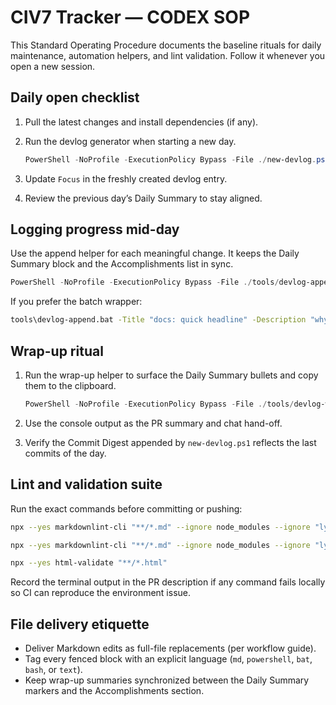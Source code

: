 # CIV7 Tracker — CODEX SOP

This Standard Operating Procedure documents the baseline rituals for daily maintenance,
automation helpers, and lint validation. Follow it whenever you open a new session.

## Daily open checklist

1. Pull the latest changes and install dependencies (if any).
2. Run the devlog generator when starting a new day.

   ```powershell
   PowerShell -NoProfile -ExecutionPolicy Bypass -File ./new-devlog.ps1
   ```

3. Update `Focus` in the freshly created devlog entry.
4. Review the previous day’s Daily Summary to stay aligned.

## Logging progress mid-day

Use the append helper for each meaningful change. It keeps the Daily Summary block and the
Accomplishments list in sync.

```powershell
PowerShell -NoProfile -ExecutionPolicy Bypass -File ./tools/devlog-append.ps1 -Title "docs: quick headline" -Description "why it matters"
```

If you prefer the batch wrapper:

```bat
tools\devlog-append.bat -Title "docs: quick headline" -Description "why it matters"
```

## Wrap-up ritual

1. Run the wrap-up helper to surface the Daily Summary bullets and copy them to the clipboard.

   ```powershell
   PowerShell -NoProfile -ExecutionPolicy Bypass -File ./tools/devlog-wrapup.ps1
   ```

2. Use the console output as the PR summary and chat hand-off.
3. Verify the Commit Digest appended by `new-devlog.ps1` reflects the last commits of the day.

## Lint and validation suite

Run the exact commands before committing or pushing:

```bash
npx --yes markdownlint-cli "**/*.md" --ignore node_modules --ignore "lychee/**"
```

```bash
npx --yes markdownlint-cli "**/*.md" --ignore node_modules --ignore "lychee/**" --fix
```

```bash
npx --yes html-validate "**/*.html"
```

Record the terminal output in the PR description if any command fails locally so CI can
reproduce the environment issue.

## File delivery etiquette

- Deliver Markdown edits as full-file replacements (per workflow guide).
- Tag every fenced block with an explicit language (`md`, `powershell`, `bat`, `bash`, or `text`).
- Keep wrap-up summaries synchronized between the Daily Summary markers and the
  Accomplishments section.
